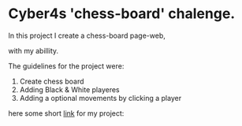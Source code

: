 # Cyber4s 'chess-board' chalenge.

In this project I create a chess-board page-web,

with my abillity.

The guidelines for the project were:

1. Create chess board
2. Adding Black & White playeres
3. Adding a optional movements by clicking a player 

here some short [link](https://htmlpreview.github.io/?https://github.com/Yitzhak851/Cyber4s-projects/blob/main/3-%20chess%20board/2-%20Chess%20%26%20Adding%20player%20%26%20Adding%20optional%20movements/index.html) for my project:

